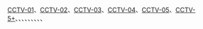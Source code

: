 # 
[CCTV-01](http://125.210.152.19:9120/live/hzgq-cctv1gq-h264.m3u8)、[CCTV-02](http://125.210.152.19:9120/live/hzgq-cctv2gq-h264.m3u8)、[CCTV-03](http://125.210.152.19:9120/live/hzgq-cctv3gq-h264.m3u8)、[CCTV-04](http://125.210.152.19:9120/live/hzgq-cctv4gq-h264.m3u8)、[CCTV-05](http://125.210.152.19:9120/live/hzgq-cctv5gq-h264.m3u8)、[CCTV-5+](http://125.210.152.19:9120/live/hzgq-cctv5pulsgq-h264.m3u8)、、、、、、、、、
